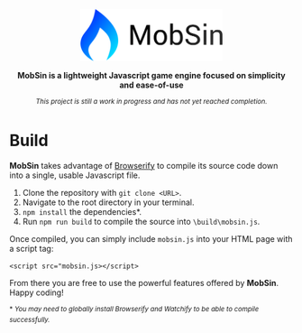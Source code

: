 <p align="center"><img src="./doc/logo/logo_text.png" alt="drawing" width="50%" /></p>

<p align="center"><b>MobSin is a lightweight Javascript game engine focused on simplicity and ease-of-use</b></p>

<p align="center"><sup><i>This project is still a work in progress and has not yet reached completion.</i></sup></p>

# Build

**MobSin** takes advantage of [Browserify](http://browserify.org/) to compile its source code down into a single, usable Javascript file.

1. Clone the repository with `git clone <URL>`.
2. Navigate to the root directory in your terminal.
3. `npm install` the dependencies\*.
4. Run `npm run build` to compile the source into `\build\mobsin.js`.

Once compiled, you can simply include `mobsin.js` into your HTML page with a script tag:

    <script src="mobsin.js></script>
    
From there you are free to use the powerful features offered by **MobSin**. Happy coding!

<sup>\* <i>You may need to globally install Browserify and Watchify to be able to compile successfully.</i></sup>
